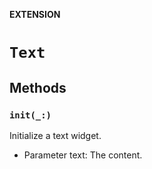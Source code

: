 **EXTENSION**

# `Text`

## Methods
### `init(_:)`

Initialize a text widget.
- Parameter text: The content.
